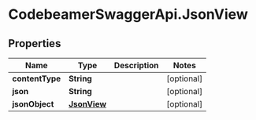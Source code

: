 # CodebeamerSwaggerApi.JsonView

## Properties
Name | Type | Description | Notes
------------ | ------------- | ------------- | -------------
**contentType** | **String** |  | [optional] 
**json** | **String** |  | [optional] 
**jsonObject** | [**JsonView**](JsonView.md) |  | [optional] 
